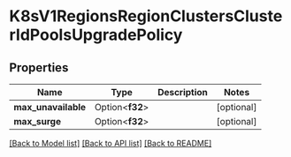 # K8sV1RegionsRegionClustersClusterIdPoolsUpgradePolicy

## Properties

Name | Type | Description | Notes
------------ | ------------- | ------------- | -------------
**max_unavailable** | Option<**f32**> |  | [optional]
**max_surge** | Option<**f32**> |  | [optional]

[[Back to Model list]](../README.md#documentation-for-models) [[Back to API list]](../README.md#documentation-for-api-endpoints) [[Back to README]](../README.md)


